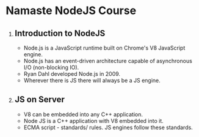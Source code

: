 # Namaste NodeJS Course

1. ## Introduction to NodeJS
   - Node.js is a JavaScript runtime built on Chrome's V8 JavaScript engine.
   - Node.js has an event-driven architecture capable of asynchronous I/O (non-blocking IO).
   - Ryan Dahl developed Node.js in 2009.
   - Wherever there is JS there will always be a JS engine.

2. ## JS on Server
   - V8 can be embedded into any C++ application.
   - Node JS is a C++ application with V8 embedded into it.
   - ECMA script - standards/ rules. JS engines follow these standards.
